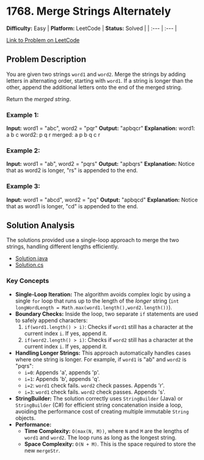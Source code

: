 # 1768. Merge Strings Alternately

**Difficulty:** Easy
| **Platform:** LeetCode | **Status:** Solved |
| :--- | :--- |

[Link to Problem on LeetCode](https://leetcode.com/problems/merge-strings-alternately/)

## Problem Description

You are given two strings `word1` and `word2`. Merge the strings by adding letters in alternating order, starting with `word1`. If a string is longer than the other, append the additional letters onto the end of the merged string.

Return the *merged string*.

### Example 1:

**Input:** word1 = "abc", word2 = "pqr"
**Output:** "apbqcr"
**Explanation:**
word1:  a   b   c
word2:    p   q   r
merged: a p b q c r

### Example 2:

**Input:** word1 = "ab", word2 = "pqrs"
**Output:** "apbqrs"
**Explanation:** Notice that as word2 is longer, "rs" is appended to the end.

### Example 3:

**Input:** word1 = "abcd", word2 = "pq"
**Output:** "apbqcd"
**Explanation:** Notice that as word1 is longer, "cd" is appended to the end.

## Solution Analysis

The solutions provided use a single-loop approach to merge the two strings, handling different lengths efficiently.

* [Solution.java](./Solution.java)
* [Solution.cs](./Solution.cs)

### Key Concepts
* **Single-Loop Iteration:** The algorithm avoids complex logic by using a single `for` loop that runs up to the length of the *longer* string (`int longWordLength = Math.max(word1.length(),word2.length())`).
* **Boundary Checks:** Inside the loop, two separate `if` statements are used to safely append characters:
    1.  `if(word1.length() > i)`: Checks if `word1` still has a character at the current index `i`. If yes, append it.
    2.  `if(word2.length() > i)`: Checks if `word2` still has a character at the current index `i`. If yes, append it.
* **Handling Longer Strings:** This approach automatically handles cases where one string is longer. For example, if `word1` is "ab" and `word2` is "pqrs":
    * `i=0`: Appends 'a', appends 'p'.
    * `i=1`: Appends 'b', appends 'q'.
    * `i=2`: `word1` check fails. `word2` check passes. Appends 'r'.
    * `i=3`: `word1` check fails. `word2` check passes. Appends 's'.
* **StringBuilder:** The solution correctly uses `StringBuilder` (Java) or `StringBuilder` (C#) for efficient string concatenation inside a loop, avoiding the performance cost of creating multiple immutable `String` objects.
* **Performance:**
    * **Time Complexity:** `O(max(N, M))`, where `N` and `M` are the lengths of `word1` and `word2`. The loop runs as long as the longest string.
    * **Space Complexity:** `O(N + M)`. This is the space required to store the new `mergeStr`.